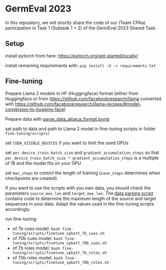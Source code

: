 # GermEval 2023

In this repository, we will shortly share the code of our (Team CPAa) participation in Task 1 (Subtask 1 + 2) of the
GermEval 2023 Shared Task.

## Setup

install pytorch from here: https://pytorch.org/get-started/locally/

install remaining requirements with: `pip install -U -r requirements.txt`

## Fine-tuning

Prepare Llama 2 models in HF (Huggingface) format (either from Huggingface or
from https://github.com/facebookresearch/llama
converted with https://github.com/facebookresearch/llama-recipes/#model-conversion-to-hugging-face)

Prepare data with [parse_data_alpaca_format.ipynb](fine-tuning/scripts/parse_data_alpaca_format.ipynb)

set path to data and path to Llama 2 model in fine-tuning scripts in folder `fine-tuning/scripts/`

set `CUDA_VISIBLE_DEVICES` if you want to limit the used GPUs

set `per_device_train_batch_size` and `gradient_accumulation_steps` so
that `per_device_train_batch_size * gradient_accumulation_steps` is a multiple of 16 and the model fits on your GPU

set `max_steps` to control the length of training (`save_steps` determines when checkpoints are created)

If you want to use the scripts with you own data, you should check the parameters `source_max_len` and `target_max_len`. The [data parsing script](fine-tuning/scripts/parse_data_alpaca_format.ipynb) contains code to determine the maximum length of the source and target sequences in your data. Adapt the values used in the fine-tuning scripts accordingly.

run fine-tuning:

* of 7b cues model: `bash fine-tuning/scripts/finetune_spkatt_7b_cues.sh`
* of 70b cues model: `bash fine-tuning/scripts/finetune_spkatt_70b_cues.sh`
* of 7b roles model: `bash fine-tuning/scripts/finetune_spkatt_7b_roles.sh`
* of 70b roles model: `bash fine-tuning/scripts/finetune_spkatt_70b_roles.sh`
